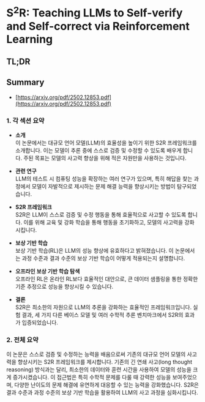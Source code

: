 # S$^2$R: Teaching LLMs to Self-verify and Self-correct via Reinforcement Learning
## TL;DR
## Summary
- [https://arxiv.org/pdf/2502.12853.pdf](https://arxiv.org/pdf/2502.12853.pdf)

### 1. 각 섹션 요약

- **소개**  
  이 논문에서는 대규모 언어 모델(LLM)의 효율성을 높이기 위한 S2R 프레임워크를 소개합니다. 이는 모델이 추론 중에 스스로 검증 및 수정할 수 있도록 배우게 합니다. 주된 목표는 모델의 사고력 향상을 위해 적은 자원만을 사용하는 것입니다.

- **관련 연구**  
  LLM의 테스트 시 컴퓨팅 성능을 확장하는 여러 연구가 있으며, 특히 해답을 찾는 과정에서 모델이 자발적으로 제시하는 문제 해결 능력을 향상시키는 방법이 탐구되었습니다.

- **S2R 프레임워크**  
  S2R은 LLM이 스스로 검증 및 수정 행동을 통해 효율적으로 사고할 수 있도록 합니다. 이를 위해 교육 및 강화 학습을 통해 행동을 초기화하고, 모델의 사고력을 강화시킵니다.

- **보상 기반 학습**  
  보상 기반 학습(RL)은 LLM의 성능 향상에 유효하다고 밝혀졌습니다. 이 논문에서는 과정 수준과 결과 수준의 보상 기반 학습이 어떻게 적용되는지 설명합니다.

- **오프라인 보상 기반 학습 탐색**  
  오프라인 RL은 온라인 RL보다 효율적인 대안으로, 큰 데이터 샘플링을 통한 정확한 기준 추정으로 성능을 향상시킬 수 있습니다.

- **결론**  
  S2R은 최소한의 자원으로 LLM의 추론을 강화하는 효율적인 프레임워크입니다. 실험 결과, 세 가지 다른 베이스 모델 및 여러 수학적 추론 벤치마크에서 S2R의 효과가 입증되었습니다.

### 2. 전체 요약

이 논문은 스스로 검증 및 수정하는 능력을 배움으로써 기존의 대규모 언어 모델의 사고력을 향상시키는 S2R 프레임워크를 제시합니다. 기존의 긴 연쇄 사고(long thought reasoning) 방식과는 달리, 최소한의 데이터와 훈련 시간을 사용하여 모델의 성능을 크게 증가시켰습니다. 이 접근법은 특히 수학적 문제를 다룰 때 강력한 성능을 보여주었으며, 다양한 난이도의 문제 해결에 유연하게 대응할 수 있는 능력을 강화했습니다. S2R은 결과 수준과 과정 수준의 보상 기반 학습을 활용하여 LLM의 사고 과정을 심화시킵니다.